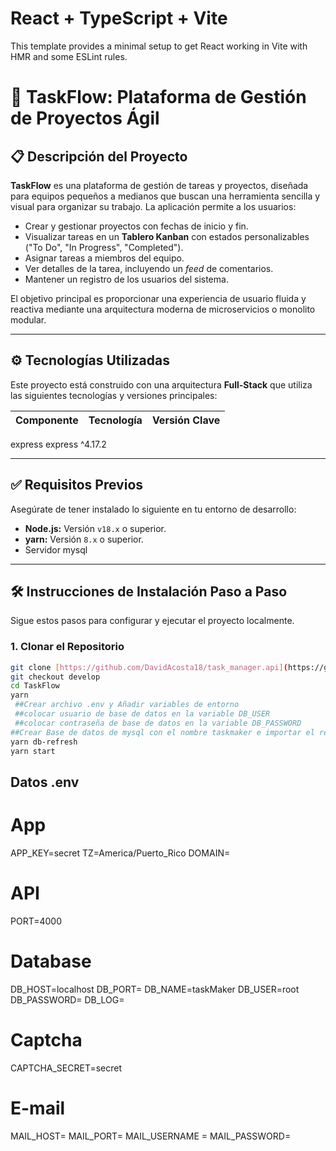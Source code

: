 # React + TypeScript + Vite

This template provides a minimal setup to get React working in Vite with HMR and some ESLint rules.

# 🚀 TaskFlow: Plataforma de Gestión de Proyectos Ágil

## 📋 Descripción del Proyecto

**TaskFlow** es una plataforma de gestión de tareas y proyectos, diseñada para equipos pequeños a medianos que buscan una herramienta sencilla y visual para organizar su trabajo. La aplicación permite a los usuarios:

- Crear y gestionar proyectos con fechas de inicio y fin.
- Visualizar tareas en un **Tablero Kanban** con estados personalizables ("To Do", "In Progress", "Completed").
- Asignar tareas a miembros del equipo.
- Ver detalles de la tarea, incluyendo un _feed_ de comentarios.
- Mantener un registro de los usuarios del sistema.

El objetivo principal es proporcionar una experiencia de usuario fluida y reactiva mediante una arquitectura moderna de microservicios o monolito modular.

---

## ⚙️ Tecnologías Utilizadas

Este proyecto está construido con una arquitectura **Full-Stack** que utiliza las siguientes tecnologías y versiones principales:

| Componente | Tecnología | Versión Clave |
| :--------- | :--------- | :------------ |

express express ^4.17.2

---

## ✅ Requisitos Previos

Asegúrate de tener instalado lo siguiente en tu entorno de desarrollo:

- **Node.js:** Versión `v18.x` o superior.
- **yarn:** Versión `8.x` o superior.
- Servidor mysql

---

## 🛠️ Instrucciones de Instalación Paso a Paso

Sigue estos pasos para configurar y ejecutar el proyecto localmente.

### 1. Clonar el Repositorio

```bash
git clone [https://github.com/DavidAcosta18/task_manager.api](https://github.com/DavidAcosta18/task_manager.api) TaskFlow
git checkout develop
cd TaskFlow
yarn
 ##Crear archivo .env y Añadir variables de entorno
 ##colocar usuario de base de datos en la variable DB_USER
 ##colocar contraseña de base de datos en la variable DB_PASSWORD
##Crear Base de datos de mysql con el nombre taskmaker e importar el respaldo adjunto (taskmaker.sql)
yarn db-refresh
yarn start
```

## Datos .env

# App

APP_KEY=secret
TZ=America/Puerto_Rico
DOMAIN=

# API

PORT=4000

# Database

DB_HOST=localhost
DB_PORT=
DB_NAME=taskMaker
DB_USER=root
DB_PASSWORD=
DB_LOG=

# Captcha

CAPTCHA_SECRET=secret

# E-mail

MAIL_HOST=
MAIL_PORT=
MAIL_USERNAME =
MAIL_PASSWORD=
